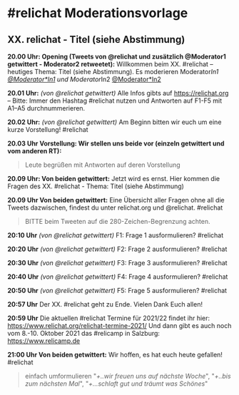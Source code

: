 # #relichat Moderationsvorlage

## XX. relichat - Titel (siehe Abstimmung)

**20.00 Uhr: Opening (Tweets von @relichat und zusätzlich @Moderator1 getwittert -
Moderator2 retweetet):** 
Willkommen beim XX. #relichat – heutiges Thema: Titel (siehe Abstimmung). Es moderieren Moderator*In1 [@Moderator*In1](https://twitter.com/Moderator*In1) und Moderator*In2 [@Moderator*In2](https://twitter.com/Moderator*In2)

**20.01 Uhr:** *(von @relichat getwittert)*
Alle Infos gibts auf https://relichat.org – Bitte: Immer den Hashtag #relichat nutzen und Antworten auf F1-F5 mit A1–A5 durchnummerieren. 

**20.02 Uhr:** *(von @relichat getwittert)*
Am Beginn bitten wir euch um eine kurze Vorstellung! #relichat 

**20.03 Uhr Vorstellung: Wir stellen uns beide vor (einzeln getwittert und vom anderen RT):**
> Leute begrüßen mit Antworten auf deren Vorstellung

**20.09 Uhr: Von beiden getwittert:**
Jetzt wird es ernst. Hier kommen die Fragen des XX. #relichat - Thema: Titel (siehe Abstimmung)

**20.09 Uhr Von beiden getwittert:**
Eine Übersicht aller Fragen ohne all die Tweets dazwischen, findest du unter relichat.org und @relichat. #relichat

> BITTE beim Tweeten auf die 280-Zeichen-Begrenzung achten.

**20:10 Uhr** *(von @relichat getwittert)*
F1: Frage 1 ausformulieren? #relichat

**20:20 Uhr** *(von @relichat getwittert)*
F2: Frage 2 ausformulieren? #relichat

**20:30 Uhr** *(von @relichat getwittert)*
F3: Frage 3 ausformulieren? #relichat

**20:40 Uhr** *(von @relichat getwittert)*
F4: Frage 4 ausformulieren? #relichat

**20:50 Uhr** *(von @relichat getwittert)*
F5: Frage 5 ausformulieren?  #relichat

**20:57 Uhr**
Der XX. #relichat geht zu Ende. Vielen Dank Euch allen!

**20:59 Uhr**
Die aktuellen #relichat Termine für 2021/22 findet ihr hier: https://www.relichat.org/relichat-termine-2021/
Und dann gibt es auch noch vom 8.-10. Oktober 2021 das #relicamp in Salzburg: https://www.relicamp.de

**21:00 Uhr Von beiden getwittert:**
Wir hoffen, es hat euch heute gefallen! #relichat
> einfach umformulieren "*+..wir freuen uns auf nächste Woche*",  "*+..bis zum nächsten Mal*", "*+...schlaft gut und träumt was Schönes*"
